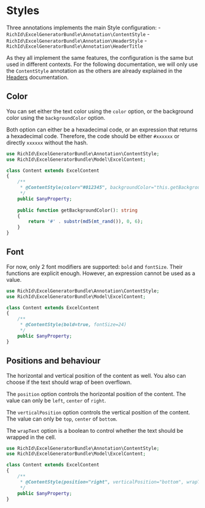 # Styles

Three annotations implements the main Style configuration:
    - `RichId\ExcelGeneratorBundle\Annotation\ContentStyle`
    - `RichId\ExcelGeneratorBundle\Annotation\HeaderStyle`
    - `RichId\ExcelGeneratorBundle\Annotation\HeaderTitle`

As they all implement the same features, the configuration is the same but used in different contexts. For the
following documentation, we will only use the `ContentStyle` annotation as the others are already explained in the
[Headers](Headers.md) documentation.


## Color

You can set either the text color using the `color` option, or the background color using the `backgroundColor` option.

Both option can either be a hexadecimal code, or an expression that returns a hexadecimal code. Therefore, the code should be either `#xxxxxx` or directly `xxxxxx` without the hash.

```php
use RichId\ExcelGeneratorBundle\Annotation\ContentStyle;
use RichId\ExcelGeneratorBundle\Model\ExcelContent;

class Content extends ExcelContent
{
    /**
     * @ContentStyle(color="#012345", backgroundColor="this.getBackgroundColor()")
     */
    public $anyProperty;
    
    public function getBackgroundColor(): string
    {
        return '#' . substr(md5(mt_rand()), 0, 6);
    }
}
```


## Font

For now, only 2 font modifiers are supported: `bold` and `fontSize`. Their functions are explicit enough. However, an expression cannot be used as a value.

```php
use RichId\ExcelGeneratorBundle\Annotation\ContentStyle;
use RichId\ExcelGeneratorBundle\Model\ExcelContent;

class Content extends ExcelContent
{
    /**
     * @ContentStyle(bold=true, fontSize=24)
     */
    public $anyProperty;
}
```


## Positions and behaviour

The horizontal and vertical position of the content as well. You also can choose if the text should wrap of been overflown.

The `position` option controls the horizontal position of the content. The value can only be `left`, `center` of `right`.

The `verticalPosition` option controls the vertical position of the content. The value can only be `top`, `center` of `bottom`.

The `wrapText` option is a boolean to control whether the text should be wrapped in the cell.

```php
use RichId\ExcelGeneratorBundle\Annotation\ContentStyle;
use RichId\ExcelGeneratorBundle\Model\ExcelContent;

class Content extends ExcelContent
{
    /**
     * @ContentStyle(position="right", verticalPosition="bottom", wrapText=true)
     */
    public $anyProperty;
}
```
